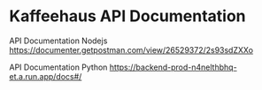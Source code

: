 # Kaffeehaus API Documentation
API Documentation Nodejs
https://documenter.getpostman.com/view/26529372/2s93sdZXXo

API Documentation Python
https://backend-prod-n4nelthbhq-et.a.run.app/docs#/
